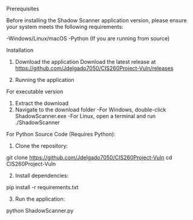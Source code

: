 
Prerequisites

Before installing the Shadow Scanner application version, please ensure your system meets the following requirements:

-Windows/Linux/macOS
-Python (If you are running from source)

Installation

1. Download the application
Download the latest release at https://github.com/Jdelgado7050/CIS260Project-Vuln/releases

2. Running the application

For executable version
1. Extract the download
2. Navigate to the download folder
   -For Windows, double-click ShadowScanner.exe
   -For Linux, open a terminal and run ./ShadowScanner

For Python Source Code (Requires Python):

1. Clone the repository:

git clone https://github.com/Jdelgado7050/CIS260Project-Vuln
cd CIS260Project-Vuln

2. Install dependencies:

pip install -r requirements.txt

3. Run the application:

python ShadowScanner.py




















